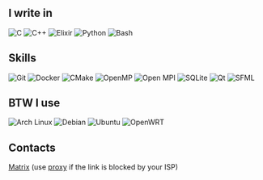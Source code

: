 ## I write in

![C](https://img.shields.io/badge/C-A8B9CC.svg?style=for-the-badge&logo=C&logoColor=black) ![C++](https://img.shields.io/badge/C++-00599C.svg?style=for-the-badge&logo=C++&logoColor=white) ![Elixir](https://img.shields.io/badge/Elixir-4B275F.svg?style=for-the-badge&logo=Elixir&logoColor=white) ![Python](https://img.shields.io/badge/Python-3776AB.svg?style=for-the-badge&logo=Python&logoColor=white) ![Bash](https://img.shields.io/badge/GNU%20Bash-4EAA25.svg?style=for-the-badge&logo=GNU-Bash&logoColor=white)

## Skills

![Git](https://img.shields.io/badge/Git-F05032.svg?style=for-the-badge&logo=Git&logoColor=white) ![Docker](https://img.shields.io/badge/Docker-2496ED.svg?style=for-the-badge&logo=Docker&logoColor=white) ![CMake](https://img.shields.io/badge/CMake-064F8C.svg?style=for-the-badge&logo=CMake&logoColor=white) ![OpenMP](https://imgdump5.novarata.net/102x28/eb5x2c.png) ![Open MPI](https://img.shields.io/badge/Open%20MPI-007bc1?style=for-the-badge) ![SQLite](https://img.shields.io/badge/SQLite-003B57.svg?style=for-the-badge&logo=SQLite&logoColor=white) ![Qt](https://img.shields.io/badge/Qt-41CD52.svg?style=for-the-badge&logo=Qt&logoColor=white) ![SFML](https://img.shields.io/badge/SFML-8CC445.svg?style=for-the-badge&logo=SFML&logoColor=white)

## BTW I use

![Arch Linux](https://img.shields.io/badge/Arch%20Linux-1793D1.svg?style=for-the-badge&logo=Arch-Linux&logoColor=white) ![Debian](https://img.shields.io/badge/Debian-A81D33.svg?style=for-the-badge&logo=Debian&logoColor=white) ![Ubuntu](https://img.shields.io/badge/Ubuntu-E95420.svg?style=for-the-badge&logo=Ubuntu&logoColor=white) ![OpenWRT](https://img.shields.io/badge/OpenWrt-00B5E2.svg?style=for-the-badge&logo=OpenWrt&logoColor=white)

## Contacts

[Matrix](https://matrix.to/#/@sunnymw:imagisphe.re) (use [proxy](https://plainproxies.com/resources/free-web-proxy) if the link is blocked by your ISP)
